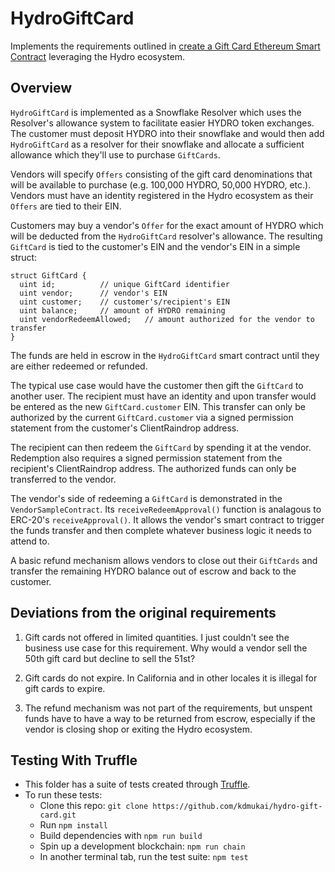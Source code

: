 # HydroGiftCard

Implements the requirements outlined in [create a Gift Card Ethereum Smart Contract](https://github.com/HydroBlockchain/hcdp/issues/253) leveraging the Hydro ecosystem.

## Overview
`HydroGiftCard` is implemented as a Snowflake Resolver which uses the Resolver's allowance system to facilitate easier HYDRO token exchanges. The customer must deposit HYDRO into their snowflake and would then add `HydroGiftCard` as a resolver for their snowflake and allocate a sufficient allowance which they'll use to purchase `GiftCards`.

Vendors will specify `Offers` consisting of the gift card denominations that will be available to purchase (e.g. 100,000 HYDRO, 50,000 HYDRO, etc.). Vendors must have an identity registered in the Hydro ecosystem as their `Offers` are tied to their EIN.

Customers may buy a vendor's `Offer` for the exact amount of HYDRO which will be deducted from the `HydroGiftCard` resolver's allowance. The resulting `GiftCard` is tied to the customer's EIN and the vendor's EIN in a simple struct:

```solidity
struct GiftCard {
  uint id;          // unique GiftCard identifier
  uint vendor;      // vendor's EIN
  uint customer;    // customer's/recipient's EIN
  uint balance;     // amount of HYDRO remaining
  uint vendorRedeemAllowed;   // amount authorized for the vendor to transfer
}
```

The funds are held in escrow in the `HydroGiftCard` smart contract until they are either redeemed or refunded.

The typical use case would have the customer then gift the `GiftCard` to another user. The recipient must have an identity and upon transfer would be entered as the new `GiftCard.customer` EIN. This transfer can only be authorized by the current `GiftCard.customer` via a signed permission statement from the customer's ClientRaindrop address.

The recipient can then redeem the `GiftCard` by spending it at the vendor. Redemption also requires a signed permission statement from the recipient's ClientRaindrop address. The authorized funds can only be transferred to the vendor.

The vendor's side of redeeming a `GiftCard` is demonstrated in the `VendorSampleContract`. Its `receiveRedeemApproval()` function is analagous to ERC-20's `receiveApproval()`. It allows the vendor's smart contract to trigger the funds transfer and then complete whatever business logic it needs to attend to.

A basic refund mechanism allows vendors to close out their `GiftCards` and transfer the remaining HYDRO balance out of escrow and back to the customer.

## Deviations from the original requirements
1. Gift cards not offered in limited quantities. I just couldn't see the business use case for this requirement. Why would a vendor sell the 50th gift card but decline to sell the 51st?

1. Gift cards do not expire. In California and in other locales it is illegal for gift cards to expire.

1. The refund mechanism was not part of the requirements, but unspent funds have to have a way to be returned from escrow, especially if the vendor is closing shop or exiting the Hydro ecosystem.

## Testing With Truffle
- This folder has a suite of tests created through [Truffle](https://github.com/trufflesuite/truffle).
- To run these tests:
  - Clone this repo: `git clone https://github.com/kdmukai/hydro-gift-card.git`
  - Run `npm install`
  - Build dependencies with `npm run build`
  - Spin up a development blockchain: `npm run chain`
  - In another terminal tab, run the test suite: `npm test`
